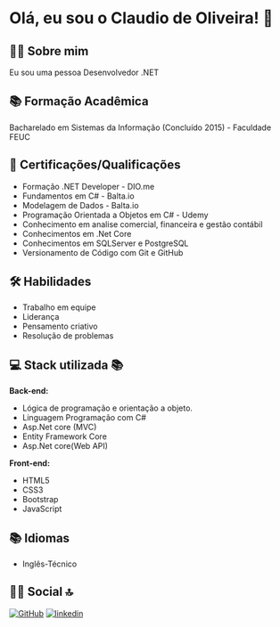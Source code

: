 # Olá, eu sou o Claudio de Oliveira! 👋

## 👨‍💻 Sobre mim
Eu sou uma pessoa Desenvolvedor .NET

## 📚 Formação Acadêmica

Bacharelado em Sistemas da Informação (Concluído 2015) - Faculdade FEUC

## 🎯 Certificações/Qualificações

- Formação .NET Developer - DIO.me
- Fundamentos em C# - Balta.io
- Modelagem de Dados - Balta.io 
- Programação Orientada a Objetos em C# - Udemy
- Conhecimento em analise comercial, financeira e gestão contábil
- Conhecimentos em .Net Core 
- Conhecimentos em SQLServer e PostgreSQL
- Versionamento de Código com Git e GitHub

## 🛠 Habilidades
- Trabalho em equipe
- Liderança
- Pensamento criativo
- Resolução de problemas

## 💻 Stack utilizada 📚

**Back-end:** 
- Lógica de programação e orientação a objeto.
- Linguagem Programação com C#
- Asp.Net core (MVC)
- Entity Framework Core
- Asp.Net core(Web API)

**Front-end:** 
- HTML5
- CSS3
- Bootstrap
- JavaScript

## 📚 Idiomas
- Inglês-Técnico

## 🔗👨 Social 🔝
[![GitHub](https://img.shields.io/badge/GitHub-100000?style=for-the-badge&logo=github&logoColor=white)](https://github.com/ClaudioOliver/) [![linkedin](https://img.shields.io/badge/linkedin-0A66C2?style=for-the-badge&logo=linkedin&logoColor=white)](https://www.linkedin.com/)

